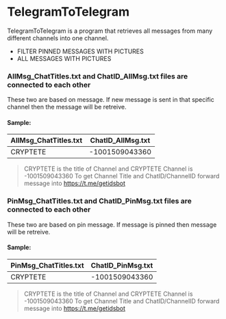 # TelegramToTelegram


TelegramToTelegram is a program that retrieves all messages from many different channels into one channel.

- FILTER PINNED MESSAGES WITH PICTURES
- ALL MESSAGES WITH PICTURES


### AllMsg_ChatTitles.txt and ChatID_AllMsg.txt files are connected to each other
These two are based on message. If new message is sent in that specific channel then the message will be retreive.
#### Sample:

|AllMsg_ChatTitles.txt|ChatID_AllMsg.txt|
| ------ | ------ |
|CRYPTETE|-1001509043360|

> CRYPTETE is the title of Channel and CRYPTETE Channel is -1001509043360
> To get Channel Title and ChatID/ChannelID forward message into https://t.me/getidsbot

### PinMsg_ChatTitles.txt and ChatID_PinMsg.txt files are connected to each other

These two are based on pin message. If message is pinned then message will be retreive.

#### Sample:
| PinMsg_ChatTitles.txt|ChatID_PinMsg.txt|
| ------ | ------ |
|CRYPTETE|-1001509043360|

> CRYPTETE is the title of Channel and CRYPTETE Channel is -1001509043360
> To get Channel Title and ChatID/ChannelID forward message into https://t.me/getidsbot

